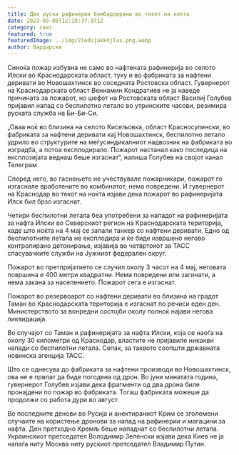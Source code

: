 ```yaml
---
title: Две руски рафинерии бомбардирани во текот на ноќта
date: 2023-05-05T12:19:37.971Z
category: свет
featured: true
featuredImage: ../img/2ledsjakkdjlas.png.webp
author: Вардарски
---
```


Синоќа пожар избувна не само во нафтената рафинерија во селото Илски во Краснодарската област, туку и во фабриката за нафтени деривати во Новошахтинск во соседната Ростовска област. Гувернерот на Краснодарската област Вениамин Кондратиев не ја наведе причината за пожарот, но шефот на Ростовската област Василиј Голубев пријавил напад со беспилотно летало во утринските часови, резимира руската служба на Би-Би-Си.

„Оваа ноќ во близина на селото Кисељовка, област Красносулински, во фабриката за нафтени деривати кај Новошахтинск, беспилотно летало удрило во структурите на меѓусиндикалниот надвозник на фабриката во изградба, а потоа експлодирало. Пожарот настанал како последица на експлозијата веднаш беше изгаснат“, напиша Голубев на својот канал Телеграм

Според него, во гаснењето не учествувале пожарникари, пожарот го изгаснале вработените во комбинатот, нема повредени. И гувернерот на Краснодар во текот на ноќта изјави дека пожарот во рафинеријата Илск бил брзо изгаснат.

Четири беспилотни летала беа употребени за нападот на рафинеријата за нафта Илски во Северскиот регион на Краснодарската територија, каде што ноќта на 4 мај се запали танкер со нафтени деривати. Едно од беспилотните летала не експлодира и ќе биде извршено негово контролирано детонирање, изјавија во четвртокот за ТАСС спасувачките служби на Јужниот федерален округ.

Пожарот во претпријатието се случил околу 3 часот на 4 мај, неговата површина е 400 метри квадратни. Нема повредени или загинати, а нема закана за населението. Пожарот сега е изгаснат.

Пожарот во резервоарот со нафтени деривати во близина на градот Таман во Краснодарската територија е изгаснат по речиси еден ден. Министерството за вонредни состојби околу полноќ најави негова ликвидација.

Во случајот со Таман и рафинеријата за нафта Илски, која се наоѓа на околу 30 километри од Краснодар, властите не пријавиле никакви напади со беспилотни летала. Сепак, за таквото соопшти државната новинска агенција ТАСС.

Што се однесува до фабриката за нафтени производи во Новошахтинск, ова не е првпат да биде погодена од дрон. Во јуни минатата година, гувернерот Голубев изјави дека фрагменти од два дрона биле пронајдени по пожар во фабриката. Тогаш фабриката можеше да продолжи со работа дури во август.

Во последните денови во Русија и анектираниот Крим се зголемени случаите на користење дронови за напад на рафинерии и магацини за нафта. Ден претходно Кремљ беше нападнат со беспилотни летала. Украинскиот претседател Володимир Зеленски изјави дека Киев не ја напаѓа ниту Москва ниту рускиот претседател Владимир Путин.
